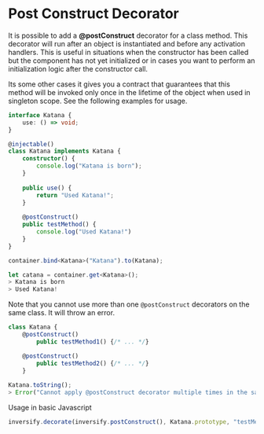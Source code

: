 # Post Construct Decorator

It is possible to add a **@postConstruct** decorator for a class method. This decorator 
will run after an object is instantiated and before any activation handlers. This 
is useful in situations when the constructor has been called but the component has not
yet initialized or in cases you want to perform an initialization logic after the constructor call. 

Its some other cases it gives you a contract that guarantees 
that this method will be invoked only once in the lifetime
of the object when used in singleton scope. See the following examples for usage.


```ts
interface Katana {
    use: () => void;
}

@injectable()
class Katana implements Katana {
    constructor() {
        console.log("Katana is born");
    }
    
    public use() {
        return "Used Katana!";
    }
    
    @postConstruct()
    public testMethod() {
        console.log("Used Katana!")
    }
}

```

```ts
container.bind<Katana>("Katana").to(Katana);
```

```ts
let catana = container.get<Katana>();
> Katana is born
> Used Katana!
```

Note that you cannot use more than one `@postConstruct` decorators 
on the same class. It will throw an error.

```ts
class Katana {
    @postConstruct()
        public testMethod1() {/* ... */}

    @postConstruct()
        public testMethod2() {/* ... */}
    }
            
Katana.toString();
> Error("Cannot apply @postConstruct decorator multiple times in the same class")
```

Usage in basic Javascript

```js
inversify.decorate(inversify.postConstruct(), Katana.prototype, "testMethod");
```
